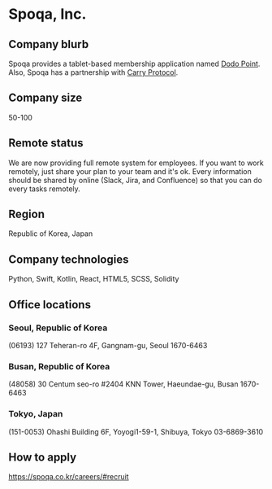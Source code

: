 # Spoqa, Inc.

## Company blurb

Spoqa provides a tablet-based membership application named [Dodo Point][1]. Also, Spoqa has a partnership with [Carry Protocol][2].

## Company size

50-100

## Remote status

We are now providing full remote system for employees. If you want to work remotely, just share your plan to your team and it's ok. Every information should be shared by online (Slack, Jira, and Confluence) so that you can do every tasks remotely.

## Region

Republic of Korea, Japan

## Company technologies

Python, Swift, Kotlin, React, HTML5, SCSS, Solidity

## Office locations

### Seoul, Republic of Korea
(06193) 127 Teheran-ro 4F, Gangnam-gu, Seoul 1670-6463

### Busan, Republic of Korea
(48058) 30 Centum seo-ro #2404 KNN Tower, Haeundae-gu, Busan 1670-6463

### Tokyo, Japan
(151-0053) Ohashi Building 6F, Yoyogi1-59-1, Shibuya, Tokyo 03-6869-3610

## How to apply

https://spoqa.co.kr/careers/#recruit

 [1]: https://www.dodopoint.com/
 [2]: https://www.carryprotocol.io/
